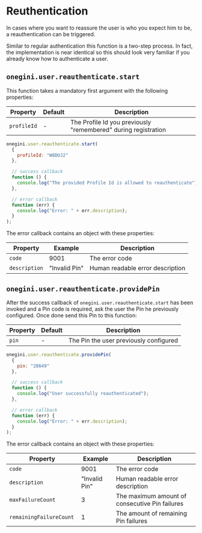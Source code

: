 # Reuthentication

In cases where you want to reassure the user is who you expect him to be, a reauthentication can be triggered.

Similar to regular authentication this function is a two-step process. In fact, the implementation is near identical so this should look very familiar if you already know how to authenticate a user.

## `onegini.user.reauthenticate.start`

This function takes a mandatory first argument with the following properties:

| Property | Default | Description |
| --- | --- | --- |
| `profileId` | - | The Profile Id you previously "remembered" during registration

```js
onegini.user.reauthenticate.start(
  {
    profileId: "W8DUJ2"
  },

  // success callback
  function () {
    console.log("The provided Profile Id is allowed to reauthenticate");
  },

  // error callback
  function (err) {
    console.log("Error: " + err.description);
  }
);
```

The error callback contains an object with these properties:

| Property | Example | Description |
| --- | --- | --- |
| `code` | 9001 | The error code
| `description` | "Invalid Pin" | Human readable error description

## `onegini.user.reauthenticate.providePin`

After the success callback of `onegini.user.reauthenticate.start` has been invoked and a Pin code is required, ask the user the Pin he previously configured. Once done send this Pin to this function: 

| Property | Default | Description |
| --- | --- | --- |
| `pin` | - | The Pin the user previously configured

```js
onegini.user.reauthenticate.providePin(
  {
    pin: "28649"
  },

  // success callback
  function () {
    console.log("User successfully reauthenticated");
  },

  // error callback
  function (err) {
    console.log("Error: " + err.description);
  }
);
```

The error callback contains an object with these properties:

| Property | Example | Description |
| --- | --- | --- |
| `code` | 9001 | The error code
| `description` | "Invalid Pin" | Human readable error description
| `maxFailureCount ` | 3 | The maximum amount of consecutive Pin failures
| `remainingFailureCount ` | 1 | The amount of remaining Pin failures
